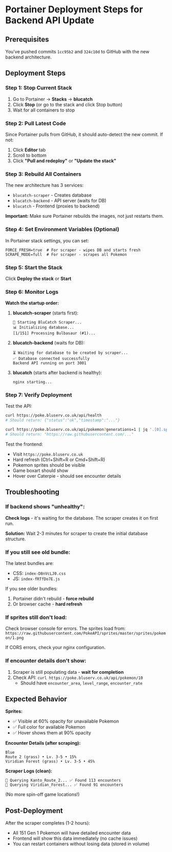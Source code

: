 # Portainer Deployment Steps for Backend API Update

## Prerequisites
You've pushed commits `1cc95b2` and `324c10d` to GitHub with the new backend architecture.

## Deployment Steps

### Step 1: Stop Current Stack
1. Go to Portainer → **Stacks** → **blucatch**
2. Click **Stop** (or go to the stack and click Stop button)
3. Wait for all containers to stop

### Step 2: Pull Latest Code
Since Portainer pulls from GitHub, it should auto-detect the new commit. If not:
1. Click **Editor** tab
2. Scroll to bottom
3. Click **"Pull and redeploy"** or **"Update the stack"**

### Step 3: Rebuild All Containers
The new architecture has 3 services:
- `blucatch-scraper` - Creates database
- `blucatch-backend` - API server (waits for DB)
- `blucatch` - Frontend (proxies to backend)

**Important:** Make sure Portainer rebuilds the images, not just restarts them.

### Step 4: Set Environment Variables (Optional)
In Portainer stack settings, you can set:
```
FORCE_FRESH=true  # For scraper - wipes DB and starts fresh
SCRAPE_MODE=full  # For scraper - scrapes all Pokemon
```

### Step 5: Start the Stack
Click **Deploy the stack** or **Start**

### Step 6: Monitor Logs

**Watch the startup order:**

1. **blucatch-scraper** (starts first):
   ```
   🚀 Starting BluCatch Scraper...
   📊 Initializing database...
   [1/151] Processing Bulbasaur (#1)...
   ```

2. **blucatch-backend** (waits for DB):
   ```
   ⏳ Waiting for database to be created by scraper...
   ✅ Database connected successfully
   Backend API running on port 3001
   ```

3. **blucatch** (starts after backend is healthy):
   ```
   nginx starting...
   ```

### Step 7: Verify Deployment

Test the API:
```bash
curl https://poke.bluserv.co.uk/api/health
# Should return: {"status":"ok","timestamp":"..."}

curl https://poke.bluserv.co.uk/api/pokemon?generations=1 | jq '.[0].sprite_url'
# Should return: "https://raw.githubusercontent.com/..."
```

Test the frontend:
- Visit `https://poke.bluserv.co.uk`
- Hard refresh (Ctrl+Shift+R or Cmd+Shift+R)
- Pokemon sprites should be visible
- Game boxart should show
- Hover over Caterpie - should see encounter details

## Troubleshooting

### If backend shows "unhealthy":
**Check logs** - it's waiting for the database. The scraper creates it on first run.

**Solution:** Wait 2-3 minutes for scraper to create the initial database structure.

### If you still see old bundle:
The latest bundles are:
- CSS: `index-D8nVcLJ0.css`
- JS: `index-fRTfDo7E.js`

If you see older bundles:
1. Portainer didn't rebuild - **force rebuild**
2. Or browser cache - **hard refresh**

### If sprites still don't load:
Check browser console for errors. The sprites load from:
`https://raw.githubusercontent.com/PokeAPI/sprites/master/sprites/pokemon/1.png`

If CORS errors, check your nginx configuration.

### If encounter details don't show:
1. Scraper is still populating data - **wait for completion**
2. Check API: `curl https://poke.bluserv.co.uk/api/pokemon/10`
   - Should have `encounter_area`, `level_range`, `encounter_rate`

## Expected Behavior

**Sprites:**
- ✅ Visible at 60% opacity for unavailable Pokemon
- ✅ Full color for available Pokemon
- ✅ Hover shows them at 90% opacity

**Encounter Details (after scraping):**
```
Blue
Route 2 (grass) • Lv. 3-5 • 15%
Viridian Forest (grass) • Lv. 3-5 • 45%
```

**Scraper Logs (clean):**
```
📡 Querying Kanto_Route_2... ✅ Found 113 encounters
📡 Querying Viridian_Forest... ✅ Found 91 encounters
```
(No more spin-off game locations!)

## Post-Deployment

After the scraper completes (1-2 hours):
- All 151 Gen 1 Pokemon will have detailed encounter data
- Frontend will show this data immediately (no cache issues)
- You can restart containers without losing data (stored in volume)

